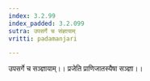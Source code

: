 ```yaml
---
index: 3.2.99
index_padded: 3.2.099
sutra: उपसर्गे च संज्ञायाम्
vritti: padamanjari

---
```

उपसर्गे च सञ्ज्ञायाम्।। प्रजेति प्राणिजातस्यैषा सञ्ज्ञा।। 